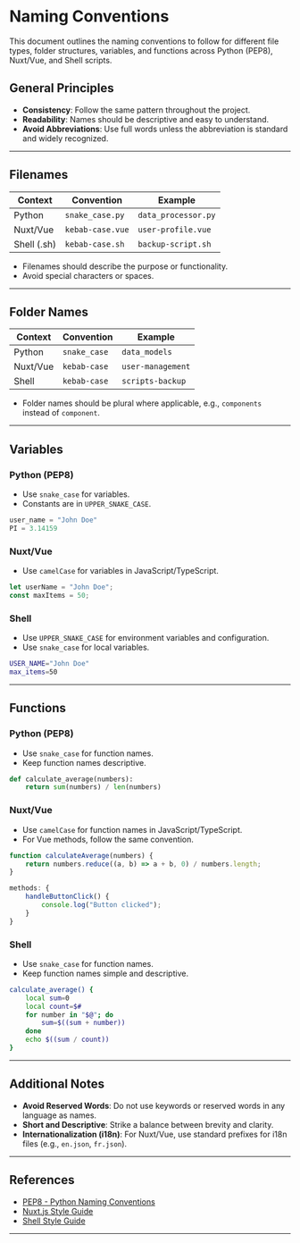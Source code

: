 # Naming Conventions

This document outlines the naming conventions to follow for different file types, folder structures, variables, and functions across Python (PEP8), Nuxt/Vue, and Shell scripts.

## General Principles
- **Consistency**: Follow the same pattern throughout the project.
- **Readability**: Names should be descriptive and easy to understand.
- **Avoid Abbreviations**: Use full words unless the abbreviation is standard and widely recognized.

---

## Filenames

| Context     | Convention       | Example             |
|-------------|------------------|---------------------|
| Python      | `snake_case.py`  | `data_processor.py` |
| Nuxt/Vue    | `kebab-case.vue` | `user-profile.vue`  |
| Shell (.sh) | `kebab-case.sh`  | `backup-script.sh`  |

- Filenames should describe the purpose or functionality.
- Avoid special characters or spaces.

---

## Folder Names

| Context  | Convention   | Example           |
|----------|--------------|-------------------|
| Python   | `snake_case` | `data_models`     |
| Nuxt/Vue | `kebab-case` | `user-management` |
| Shell    | `kebab-case` | `scripts-backup`  |

- Folder names should be plural where applicable, e.g., `components` instead of `component`.

---

## Variables

### Python (PEP8)
- Use `snake_case` for variables.
- Constants are in `UPPER_SNAKE_CASE`.

```python
user_name = "John Doe"
PI = 3.14159
```

### Nuxt/Vue
- Use `camelCase` for variables in JavaScript/TypeScript.

```javascript
let userName = "John Doe";
const maxItems = 50;
```

### Shell
- Use `UPPER_SNAKE_CASE` for environment variables and configuration.
- Use `snake_case` for local variables.

```bash
USER_NAME="John Doe"
max_items=50
```

---

## Functions

### Python (PEP8)
- Use `snake_case` for function names.
- Keep function names descriptive.

```python
def calculate_average(numbers):
    return sum(numbers) / len(numbers)
```

### Nuxt/Vue
- Use `camelCase` for function names in JavaScript/TypeScript.
- For Vue methods, follow the same convention.

```javascript
function calculateAverage(numbers) {
    return numbers.reduce((a, b) => a + b, 0) / numbers.length;
}

methods: {
    handleButtonClick() {
        console.log("Button clicked");
    }
}
```

### Shell
- Use `snake_case` for function names.
- Keep function names simple and descriptive.

```bash
calculate_average() {
    local sum=0
    local count=$#
    for number in "$@"; do
        sum=$((sum + number))
    done
    echo $((sum / count))
}
```

---

## Additional Notes
- **Avoid Reserved Words**: Do not use keywords or reserved words in any language as names.
- **Short and Descriptive**: Strike a balance between brevity and clarity.
- **Internationalization (i18n)**: For Nuxt/Vue, use standard prefixes for i18n files (e.g., `en.json`, `fr.json`).

---

## References
- [PEP8 - Python Naming Conventions](https://peps.python.org/pep-0008/)
- [Nuxt.js Style Guide](https://nuxt.com/docs/guide)
- [Shell Style Guide](https://google.github.io/styleguide/shellguide.html)

---
